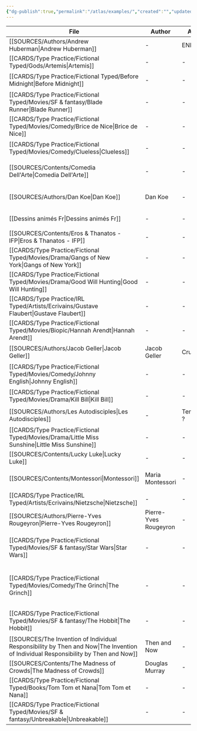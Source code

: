 ```yaml
---
{"dg-publish":true,"permalink":"/atlas/examples/","created":"","updated":""}
---
```



| File                                                                                                                                  | Author                | Au_T       | Ch_T                         | Theme                                 | Cat           | Me_Cat                          |
| ------------------------------------------------------------------------------------------------------------------------------------- | --------------------- | ---------- | ---------------------------- | ------------------------------------- | ------------- | ------------------------------- |
| [[SOURCES/Authors/Andrew Huberman\|Andrew Huberman]]                                                                               | \-                    | ENFP       | \-                           | \-                                    | \-            | \-                              |
| [[CARDS/Type Practice/Fictional Typed/Gods/Artemis\|Artemis]]                                                                      | \-                    | \-         | \-                           | \-                                    | \-            | \-                              |
| [[CARDS/Type Practice/Fictional Typed/Before Midnight\|Before Midnight]]                                                           | \-                    | \-         | \-                           | \-                                    | fiction       | watch 🎞️                       |
| [[CARDS/Type Practice/Fictional Typed/Movies/SF & fantasy/Blade Runner\|Blade Runner]]                                             | \-                    | \-         | ISTP                         | \-                                    | fiction       | watch 🎞️                       |
| [[CARDS/Type Practice/Fictional Typed/Movies/Comedy/Brice de Nice\|Brice de Nice]]                                                 | \-                    | \-         | ESFP, ISFJ                   | idle, fake, appearances               | fiction       | watch 🎞️                       |
| [[CARDS/Type Practice/Fictional Typed/Movies/Comedy/Clueless\|Clueless]]                                                           | \-                    | \-         | ESFP, Crusader               | \-                                    | irl           | watch 🎞️                       |
| [[SOURCES/Contents/Comedia Dell'Arte\|Comedia Dell'Arte]]                                                                          | \-                    | \-         | \-                           | \-                                    | fiction       | watch 🎞️ / read 🔠             |
| [[SOURCES/Authors/Dan Koe\|Dan Koe]]                                                                                               | Dan Koe               | \-         | ENTP/INTJ                    | dopamine, desire, change              | irl           | watch 🎞️                       |
| [[Dessins animés Fr\|Dessins animés Fr]]                                                                                           | \-                    | \-         | \-                           | \-                                    | fiction       | watch 🎞️                       |
| [[SOURCES/Contents/Eros & Thanatos - IFP\|Eros & Thanatos - IFP]]                                                                  | \-                    | \-         | \-                           | \-                                    | fiction       | read 🔠                         |
| [[CARDS/Type Practice/Fictional Typed/Movies/Drama/Gangs of New York\|Gangs of New York]]                                          | \-                    | \-         | INFJ                         | \-                                    | fiction       | watch 🎞️                       |
| [[CARDS/Type Practice/Fictional Typed/Movies/Drama/Good Will Hunting\|Good Will Hunting]]                                          | \-                    | \-         | INFJ, INFP                   | \-                                    | fiction       | watch 🎞️                       |
| [[CARDS/Type Practice/IRL Typed/Artists/Ecrivains/Gustave Flaubert\|Gustave Flaubert]]                                             | \-                    | \-         | INFP                         | \-                                    | irl           | read 🔠                         |
| [[CARDS/Type Practice/Fictional Typed/Movies/Biopic/Hannah Arendt\|Hannah Arendt]]                                                 | \-                    | \-         | INTJ                         | evil, genocide, Ti                    | fiction       | watch 🎞️                       |
| [[SOURCES/Authors/Jacob Geller\|Jacob Geller]]                                                                                     | Jacob Geller          | Crusader   | \-                           | \-                                    | irl           | watch 🎞️                       |
| [[CARDS/Type Practice/Fictional Typed/Movies/Comedy/Johnny English\|Johnny English]]                                               | \-                    | \-         | INTJ, ISFJ                   | Vainglory, Desacration, Pride         | fiction       | watch 🎞️                       |
| [[CARDS/Type Practice/Fictional Typed/Movies/Drama/Kill Bill\|Kill Bill]]                                                          | \-                    | \-         | INTJ, ENTP                   | \-                                    | fiction       | watch 🎞️                       |
| [[SOURCES/Authors/Les Autodisciples\|Les Autodisciples]]                                                                           | \-                    | Templier ? | \-                           | \-                                    | fiction / irl | watch 🎞️                       |
| [[CARDS/Type Practice/Fictional Typed/Movies/Drama/Little Miss Sunshine\|Little Miss Sunshine]]                                    | \-                    | \-         | ESFJ, STJ, INTJ, INFP        | \-                                    | fiction       | watch 🎞️                       |
| [[SOURCES/Contents/Lucky Luke\|Lucky Luke]]                                                                                        | \-                    | \-         | \-                           | \-                                    | \-            | \-                              |
| [[SOURCES/Contents/Montessori\|Montessori]]                                                                                        | Maria Montessori      | \-         | \-                           | education, parenting, mind            | irl           | read 🔠                         |
| [[CARDS/Type Practice/IRL Typed/Artists/Ecrivains/Nietzsche\|Nietzsche]]                                                           | \-                    | \-         | INTJ                         | \-                                    | \-            | \-                              |
| [[SOURCES/Authors/Pierre-Yves Rougeyron\|Pierre-Yves Rougeyron]]                                                                   | Pierre-Yves Rougeyron | \-         | \-                           | \-                                    | irl           | watch 🎞️                       |
| [[CARDS/Type Practice/Fictional Typed/Movies/SF & fantasy/Star Wars\|Star Wars]]                                                   | \-                    | \-         | ENTP, ESTJ, INTJ, INFJ, ISFJ | \-                                    | fiction       | watch 🎞️                       |
| [[CARDS/Type Practice/Fictional Typed/Movies/Comedy/The Grinch\|The Grinch]]                                                       | \-                    | \-         | ENTP                         | UD/UF, Envy, Malevolence, Desacration | fiction / irl | watch 🎞️ / read 🔠 / listen 🎧 |
| [[CARDS/Type Practice/Fictional Typed/Movies/SF & fantasy/The Hobbit\|The Hobbit]]                                                 | \-                    | \-         | ISTJ                         | \-                                    | fiction       | watch 🎞️ / read 🔠             |
| [[SOURCES/The Invention of Individual Responsibility by Then and Now\|The Invention of Individual Responsibility by Then and Now]] | Then and Now          | \-         | \-                           | responsibility, politics              | irl           | watch 🎞️                       |
| [[SOURCES/Contents/The Madness of Crowds\|The Madness of Crowds]]                                                                  | Douglas Murray        | \-         | \-                           | \-                                    | irl           | read 🔠                         |
| [[CARDS/Type Practice/Fictional Typed/Books/Tom Tom et Nana\|Tom Tom et Nana]]                                                     | \-                    | \-         | \-                           | \-                                    | \-            | \-                              |
| [[CARDS/Type Practice/Fictional Typed/Movies/SF & fantasy/Unbreakable\|Unbreakable]]                                               | \-                    | \-         | ISXJ                         | \-                                    | fiction       | watch 🎞️                       |


